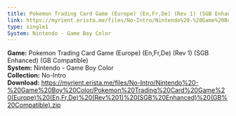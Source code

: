 ```yaml
---
title: Pokemon Trading Card Game (Europe) (En,Fr,De) (Rev 1) (SGB Enhanced) (GB Compatible)
link: https://myrient.erista.me/files/No-Intro/Nintendo%20-%20Game%20Boy%20Color/Pokemon%20Trading%20Card%20Game%20(Europe)%20(En,Fr,De)%20(Rev%201)%20(SGB%20Enhanced)%20(GB%20Compatible).zip
type: single1
System: Nintendo - Game Boy Color
---
```

<b>Game:</b> Pokemon Trading Card Game (Europe) (En,Fr,De) (Rev 1) (SGB Enhanced) (GB Compatible)<br>
<b>System:</b> Nintendo - Game Boy Color<br>
<b>Collection:</b> No-Intro<br>
<b>Download:</b> https://myrient.erista.me/files/No-Intro/Nintendo%20-%20Game%20Boy%20Color/Pokemon%20Trading%20Card%20Game%20(Europe)%20(En,Fr,De)%20(Rev%201)%20(SGB%20Enhanced)%20(GB%20Compatible).zip